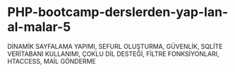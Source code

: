 # PHP-bootcamp-derslerden-yap-lan-al-malar-5
 DİNAMİK SAYFALAMA YAPIMI, SEFURL OLUŞTURMA, GÜVENLİK,  SQLİTE VERİTABANI KULLANIMI,  ÇOKLU DİL DESTEĞİ,    FİLTRE FONKSİYONLARI, HTACCESS, MAİL GÖNDERME
